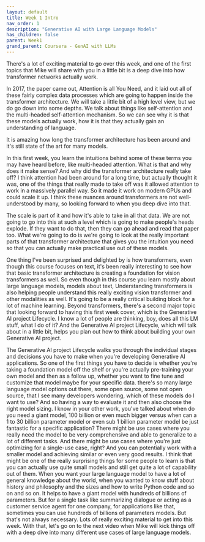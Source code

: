 ```yaml
---
layout: default
title: Week 1 Intro
nav_order: 1
description: "Generative AI with Large Language Models"
has_children: false
parent: Week1
grand_parent: Coursera - GenAI with LLMs 
---
```


There's a lot of exciting material to go over this week, and one of the first topics that Mike will share with you in a little bit is a deep dive into how transformer networks actually work.

In 2017, the paper came out, Attention is all You Need, and it laid out all of these fairly complex data processes which are going to happen inside the transformer architecture. We will take a little bit of a high level view, but we do go down into some depths. We talk about things like self-attention and the multi-headed self-attention mechanism. So we can see why it is that these models actually work, how it is that they actually gain an understanding of language.  

It is amazing how long the transformer architecture has been around and it's still state of the art for many models.

In this first week, you learn the intuitions behind some of these terms you may have heard before, like multi-headed attention. What is that and why does it make sense? And why did the transformer architecture really take off? I think attention had been around for a long time, but actually thought it was, one of the things that really made to take off was it allowed attention to work in a massively parallel way. So it made it work on modern GPUs and could scale it up. I think these nuances around transformers are not well-understood by many, so looking forward to when you deep dive into that. 

The scale is part of it and how it's able to take in all that data. We are not going to go into this at such a level which is going to make people's heads explode. If they want to do that, then they can go ahead and read that paper too. What we're going to do is we're going to look at the really important parts of that transformer architecture that gives you the intuition you need so that you can actually make practical use out of these models. 

One thing I've been surprised and delighted by is how transformers, even though this course focuses on text, it's been really interesting to see how that basic transformer architecture is creating a foundation for vision transformers as well. So even though in this course you learn mostly about large language models, models about text, Understanding transformers is also helping people understand this really exciting vision transformer and other modalities as well. It's going to be a really critical building block for a lot of machine learning. Beyond transformers, there's a second major topic that looking forward to having this first week cover, which is the Generative AI project Lifecycle. I know a lot of people are thinking, boy, does all this LM stuff, what I do of it? And the Generative AI project Lifecycle, which will talk about in a little bit, helps you plan out how to think about building your own Generative AI project. 

The Generative AI project Lifecycle walks you through the individual stages and decisions you have to make when you're developing Generative AI applications. So one of the first things you have to decide is whether you're taking a foundation model off the shelf or you're actually pre-training your own model and then as a follow up, whether you want to fine tune and customize that model maybe for your specific data. there's so many large language model options out there, some open source, some not open source, that I see many developers wondering, which of these models do I want to use? And so having a way to evaluate it and then also choose the right model sizing. I know in your other work, you've talked about when do you need a giant model, 100 billion or even much bigger versus when can a 1 to 30 billion parameter model or even sub 1 billion parameter model be just fantastic for a specific application? There might be use cases where you really need the model to be very comprehensive and able to generalize to a lot of different tasks. And there might be use cases where you're just optimizing for a single-use case, right? And you can potentially work with a smaller model and achieving similar or even very good results. I think that might be one of the really surprising things for some people to learn is that you can actually use quite small models and still get quite a lot of capability out of them. When you want your large language model to have a lot of general knowledge about the world, when you wanted to know stuff about history and philosophy and the sizes and how to write Python code and so on and so on. It helps to have a giant model with hundreds of billions of parameters. But for a single task like summarizing dialogue or acting as a customer service agent for one company, for applications like that, sometimes you can use hundreds of billions of parameters models. But that's not always necessary. Lots of really exciting material to get into this week. With that, let's go on to the next video when Mike will kick things off with a deep dive into many different use cases of large language models.
